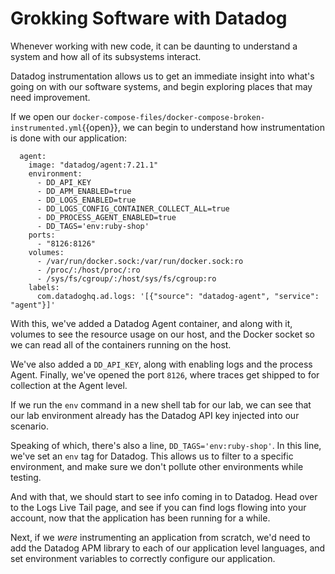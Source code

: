 # Grokking Software with Datadog

Whenever working with new code, it can be daunting to understand a system and how all of its subsystems interact.

Datadog instrumentation allows us to get an immediate insight into what's going on with our software systems, and begin exploring places that may need improvement. 

If we open our `docker-compose-files/docker-compose-broken-instrumented.yml`{{open}}, we can begin to understand how instrumentation is done with our application:

```
  agent:
    image: "datadog/agent:7.21.1"
    environment:
      - DD_API_KEY
      - DD_APM_ENABLED=true
      - DD_LOGS_ENABLED=true
      - DD_LOGS_CONFIG_CONTAINER_COLLECT_ALL=true
      - DD_PROCESS_AGENT_ENABLED=true
      - DD_TAGS='env:ruby-shop'
    ports:
      - "8126:8126"
    volumes:
      - /var/run/docker.sock:/var/run/docker.sock:ro
      - /proc/:/host/proc/:ro
      - /sys/fs/cgroup/:/host/sys/fs/cgroup:ro
    labels:
      com.datadoghq.ad.logs: '[{"source": "datadog-agent", "service": "agent"}]'
```

With this, we've added a Datadog Agent container, and along with it, volumes to see the resource usage on our host,  and the Docker socket so we can read all of the containers running on the host.

We've also added a `DD_API_KEY`, along with enabling logs and the process Agent. Finally, we've opened the port `8126`, where traces get shipped to for collection at the Agent level.

If we run the `env` command in a new shell tab for our lab, we can see that our lab environment already has the Datadog API key injected into our scenario.

Speaking of which, there's also a line, `DD_TAGS='env:ruby-shop'`. In this line, we've set an `env` tag for Datadog. This allows us to filter to a specific environment, and make sure we don't pollute other environments while testing.

And with that, we should start to see info coming in to Datadog. Head over to the Logs Live Tail page, and see if you can find logs flowing into your account, now that the application has been running for a while.

Next, if we _were_ instrumenting an application from scratch, we'd need to add the Datadog APM library to each of our application level languages, and set environment variables to correctly configure our application.
